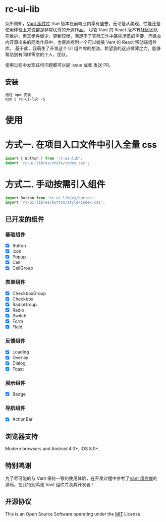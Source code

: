 # rc-ui-lib

众所周知，[Vant 组件库](https://vant-contrib.gitee.io/vant/v3/#/zh-CN) Vue 版本在前端业内享有盛誉，无论是从美观，性能还是使用体验上来说都是非常优秀的开源作品。
尽管 Vant 的 React 版本有社区团队在维护，但其组件偏少，更新较慢，满足不了实际工作中某些场景的需要，而且业内开源出来的同类作品中，也很难找到一个可以媲美 Vant 的 React 移动端组件库。
基于此，我萌生了开发这个 UI 组件库的想法，希望我的这点微薄之力，能够帮助到有同样需求的个人、团队。

使用过程中发现任何问题都可以提 Issue 或者 发送 PR。

## 安装

```text
通过 npm 安装
npm i rc-ui-lib -S
```

# 使用

# 方式一. 在项目入口文件中引入全量 css

```js
import { Button } from 'rc-ui-lib';
import 'rc-ui-lib/es/style/index.css';
```

# 方式二. 手动按需引入组件

```js
import Button from 'rc-ui-lib/es/button';
import 'rc-ui-lib/es/button/style/index.css';
```

## 已开发的组件

### 基础组件

- [x] Button
- [x] Icon
- [x] Popup
- [x] Cell
- [x] CellGroup

### 表单组件

- [x] CheckboxGroup
- [x] Checkbox
- [x] RadioGroup
- [x] Radio
- [x] Switch
- [x] Form
- [x] Field

### 反馈组件

- [x] Loading
- [x] Overlay
- [x] Dialog
- [x] Toast

### 展示组件

- [x] Badge

### 导航组件

- [x] ActionBar

## 浏览器支持

Modern browsers and Android 4.0+, iOS 8.0+.

## 特别鸣谢

为了尽可能的与 Vant 保持一致的使用体验，在开发过程中参考了[Vant 组件库](https://vant-contrib.gitee.io/vant/v3/#/zh-CN)的源码，在此特别鸣谢 Vant 组件库及其开发者！

## 开源协议

This is an Open Source Software operating under the [MIT](https://github.com/rancui/vant-react/blob/main/LICENSE) License.
